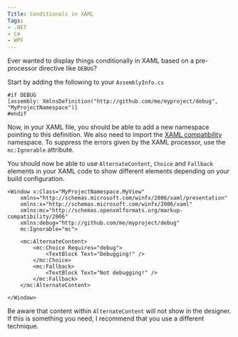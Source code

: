 ```yaml
---
Title: Conditionals in XAML
Tags:
- .NET
- C#
- WPF
---
```


Ever wanted to display things conditionally in XAML based on a pre-processor directive like `DEBUG`?

Start by adding the following to your `AssemblyInfo.cs`

```
#if DEBUG
[assembly: XmlnsDefinition("http://github.com/me/myproject/debug", "MyProjectNamespace")]
#endif
```

Now, in your XAML file, you should be able to add a new namespace pointing to this definition. We also need to import the [XAML compatibility](https://docs.microsoft.com/en-us/dotnet/framework/wpf/advanced/markup-compatibility-mc-language-features) namespace. To suppress the errors given by the XAML processor, use the `mc:Ignorable` attribute.

You should now be able to use `AlternateContent`, `Choice` and `Fallback` elements in your XAML code to show
different elements depending on your build configuration.


```xaml
<Window x:Class="MyProjectNamespace.MyView"
    xmlns="http://schemas.microsoft.com/winfx/2006/xaml/presentation"
    xmlns:x="http://schemas.microsoft.com/winfx/2006/xaml"
    xmlns:mc="http://schemas.openxmlformats.org/markup-compatibility/2006"
    xmlns:debug="http://github.com/me/myproject/debug"
    mc:Ignorable="mc">

    <mc:AlternateContent>
        <mc:Choice Requires="debug">
            <TextBlock Text="Debugging!" />
        </mc:Choice>
        <mc:Fallback>
            <TextBlock Text="Not debugging!" />
        </mc:Fallback>
    </mc:AlternateContent>

</Window>
```

Be aware that content within `AlternateContent` will not show in the designer. If this is something you need, I recommend that you use a different technique.